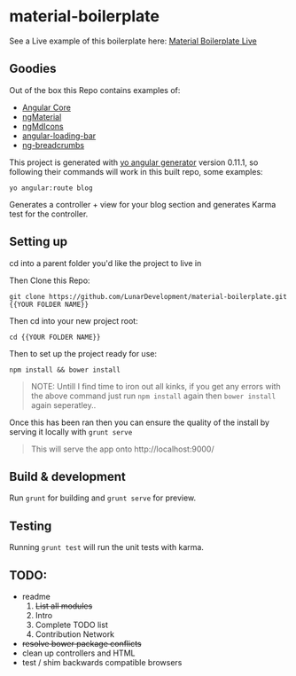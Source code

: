 # material-boilerplate

See a Live example of this boilerplate here: [Material Boilerplate Live](http://lunar-development.co.uk/Projects/material-boilerplate/#/) 


## Goodies

Out of the box this Repo contains examples of: 

- [Angular Core]( https://docs.angularjs.org/api )
- [ngMaterial]( https://github.com/angular/material )
- [ngMdIcons]( https://github.com/klarsys/angular-material-icons )
- [angular-loading-bar]( https://github.com/chieffancypants/angular-loading-bar )
- [ng-breadcrumbs]( https://github.com/ianwalter/ng-breadcrumbs )

This project is generated with [yo angular generator](https://github.com/yeoman/generator-angular)
version 0.11.1, so following their commands will work in this built repo, some examples:

```
yo angular:route blog 
```
Generates a controller + view for your blog section and generates Karma test for the controller. 

## Setting up

cd into a parent folder you'd like the project to live in

Then Clone this Repo: 
```
git clone https://github.com/LunarDevelopment/material-boilerplate.git {{YOUR FOLDER NAME}}

```
Then cd into your new project root: 
```
cd {{YOUR FOLDER NAME}}
```
Then to set up the project ready for use:  
```
npm install && bower install
```
> NOTE: Untill I find time to iron out all kinks, if you get any errors with the above command just run `npm install` again then `bower install` again seperatley.. 

Once this has been ran then you can ensure the quality of the install by serving it locally with `grunt serve`
>This will serve the app onto http://localhost:9000/

## Build & development

Run `grunt` for building and `grunt serve` for preview.

## Testing

Running `grunt test` will run the unit tests with karma.

## TODO: 
- readme 
  1. ~~List all modules~~ 
  2. Intro 
  3. Complete TODO list 
  4. Contribution Network
- ~~resolve bower package conflicts~~
- clean up controllers and HTML 
- test / shim backwards compatible browsers 